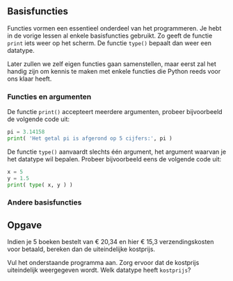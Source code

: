 ## Basisfuncties
Functies vormen een essentieel onderdeel van het programmeren. Je hebt in de vorige lessen al enkele basisfuncties gebruikt. Zo geeft de functie `print` iets weer op het scherm. De functie `type()` bepaalt dan weer een datatype.

Later zullen we zelf eigen functies gaan samenstellen, maar eerst zal het handig zijn om kennis te maken met enkele functies die Python reeds voor ons klaar heeft.

### Functies en argumenten
De functie `print()` accepteert meerdere argumenten, probeer bijvoorbeeld de volgende code uit:

```python
pi = 3.14158
print( 'Het getal pi is afgerond op 5 cijfers:', pi )
```

De functie `type()` aanvaardt slechts één argument, het argument waarvan je het datatype wil bepalen. Probeer bijvoorbeeld eens de volgende code uit:
```python
x = 5
y = 1.5
print( type( x, y ) )

```

### Andere basisfuncties


## Opgave
Indien je 5 boeken bestelt van € 20,34 en hier € 15,3 verzendingskosten voor betaald, bereken dan de uiteindelijke kostprijs.

Vul het onderstaande programma aan. Zorg ervoor dat de kostprijs uiteindelijk weergegeven wordt. Welk datatype heeft `kostprijs`?
